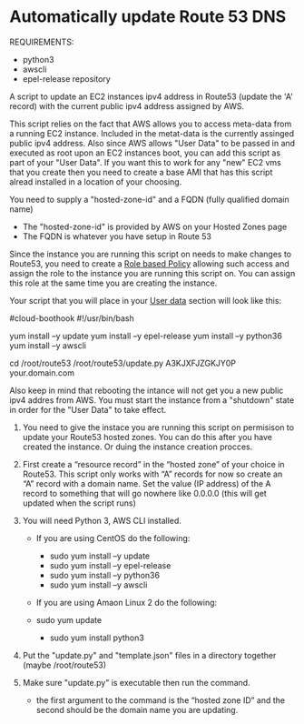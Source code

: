 # Automatically update Route 53 DNS

REQUIREMENTS:
- python3
- awscli
- epel-release repository

A script to update an EC2 instances ipv4 address in Route53 (update the 'A' record) with the current public ipv4 address assigned by AWS.


This script relies on the fact that AWS allows you to access meta-data from a running EC2 instance. Included in the metat-data is the currently assinged public ipv4 address. 
Also since AWS allows "User Data" to be passed in and executed as root upon an EC2 instances boot, you can add this script as part of your "User Data".
If you want this to work for any "new" EC2 vms that you create then you need to create a base AMI that has this script alread installed in a location of your choosing.


You need to supply a "hosted-zone-id" and a FQDN (fully qualified domain name)
  - The "hosted-zone-id" is provided by AWS on your Hosted Zones page
  - The FQDN is whatever you have setup in Route 53

Since the instance you are running this script on needs to make changes to Route53, you need to create a [Role based Policy](https://docs.aws.amazon.com/IAM/latest/UserGuide/access_policies.html) allowing such
access and assign the role to the instance you are running this script on. You can assign this role at the same time you are creating the instance.

Your script that you will place in your [User data](https://docs.aws.amazon.com/AWSEC2/latest/UserGuide/user-data.html) section will look like this:
  
#cloud-boothook
#!/usr/bin/bash

yum install –y update
yum install –y epel-release
yum install –y python36
yum install –y awscli

cd /root/route53
/root/route53/update.py A3KJXFJZGKJY0P your.domain.com
  
Also keep in mind that rebooting the intance will not get you a new public ipv4 addres from AWS. You must start the instance from a "shutdown" state in order for the "User Data" to take effect.


1. You need to give the instace you are running this script on permisison to update your Route53 hosted zones. You can do this after you have created the instance. Or duing the instance creation procces.
2. First create a “resource record” in the “hosted zone” of your choice in Route53. This script only works with “A” records for now so create an “A” record with a domain name. Set the value (IP address) of the A record to something that will go nowhere like 0.0.0.0 (this will get updated when the script runs)
2. You will need Python 3, AWS CLI installed.
	- If you are using CentOS do the following:
		- sudo yum install –y update
		- sudo yum install –y epel-release
		- sudo yum install –y python36
		- sudo yum install –y awscli

	- If you are using Amaon Linux 2 do the following:
   	- sudo yum update
		- sudo yum install python3

3. Put the "update.py" and "template.json" files in a directory together (maybe /root/route53) 

4. Make sure "update.py" is executable then run the command.
    - the first argument to the command is the “hosted zone ID” and the second should be the domain name you are updating.
